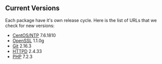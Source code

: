 Current Versions
-----------------

Each package have it's own release cycle. Here is the list of URLs that we check for new versions:

* [CentOS/NTP](https://wiki.centos.org/Manuals/ReleaseNotes/CentOS7) 7.6.1810
* [OpenSSL](https://github.com/openssl/openssl/releases) 1.1.0g
* [Git](https://github.com/git/git/releases) 2.16.3
* [HTTPD](https://github.com/apache/httpd/releases) 2.4.33
* [PHP](https://github.com/php/php-src/releases) 7.2.3
